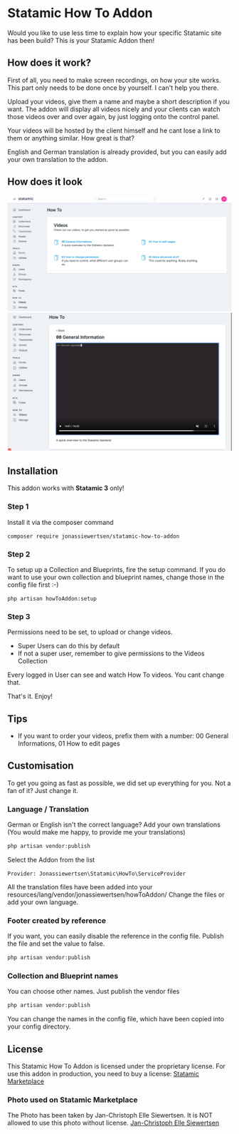 # Statamic How To Addon

Would you like to use less time to explain how your specific Statamic site has been build? This is your Statamic Addon then!

## How does it work?

First of all, you need to make screen recordings, on how your site works. This part only needs to be done once by 
yourself. I can't help you there.

Upload your videos, give them a name and maybe a short description if you want. The addon will display all videos nicely 
and your clients can watch those videos over and over again, by just logging onto the control panel. 

Your videos will be hosted by the client himself and he cant lose a link to them or anything similar. How great is that?

English and German translation is already provided, but you can easily add your own translation to the addon. 

## How does it look

<img src="https://github.com/jonassiewertsen/statamic-how-to-addon/blob/master/HowToAddon-index.png?raw=true" alt="How To Addon Overview">

<img src="https://github.com/jonassiewertsen/statamic-how-to-addon/blob/master/HowToAddon-show.png?raw=true" alt="How To Addon Single Video">

## Installation 

This addon works with **Statamic 3** only!

### Step 1

Install it via the composer command
```
composer require jonassiewertsen/statamic-how-to-addon
```

### Step 2

To setup up a Collection and Blueprints, fire the setup command.
If you do want to use your own collection and blueprint names, change those in the config file first :-)

```
php artisan howToAddon:setup
```

### Step 3
Permissions need to be set, to upload or change videos. 
- Super Users can do this by default
- If not a super user, remember to give permissions to the Videos Collection

Every logged in User can see and watch How To videos. You cant change that.

That's it. Enjoy!

## Tips

- If you want to order your videos, prefix them with a number: 00 General Informations, 01 How to edit pages  

## Customisation

To get you going as fast as possible, we did set up everything for you. Not a fan of it? Just change it.

### Language / Translation

German or English isn't the correct language? Add your own translations (You would make me happy, to provide me your translations)

```php
php artisan vendor:publish
```

Select the Addon from the list
```
Provider: Jonassiewertsen\Statamic\HowTo\ServiceProvider
```

All the translation files have been added into your resources/lang/vendor/jonassiewertsen/howToAddon/
Change the files or add your own language.

### Footer created by reference

If you want, you can easily disable the reference in the config file. Publish the file and set
the value to false.

```php
php artisan vendor:publish
```

### Collection and Blueprint names

You can choose other names. Just publish the vendor files

```php
php artisan vendor:publish
```

You can change the names in the config file, which have been copied into your config directory.

## License
This Statamic How To Addon is licensed under the proprietary license. For use this addon in production, you need 
to buy a license:
[Statamic Marketplace](https://statamic.com/seller/products/how-to-addon/variants/219/preview)

### Photo used on Statamic Marketplace
The Photo has been taken by Jan-Christoph Elle Siewertsen. It is NOT allowed to use this photo without license. 
[Jan-Christoph Elle Siewertsen](http://janchristophelle.com/)
